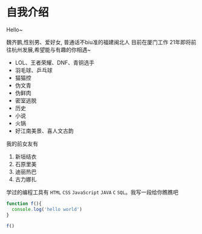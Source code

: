 # 自我介绍

Hello~

魏齐鹏,性别男、爱好女, 普通话不biu准的福建闽北人
目前在厦门工作
21年即将前往杭州发展,希望能与有趣的你相遇~ 

* LOL、王者荣耀、DNF、青铜选手
* 羽毛球、乒乓球
* 猫猫控
* 伪文青
* 伪鲜肉
* 密室逃脱
* 历史
* 小说
* 火锅
* 好江南美景、喜人文古韵

我的前女友有

1. 新垣结衣
2. 石原里美
3. 迪丽热巴
4. 古力娜扎

学过的编程工具有 `HTML` `CSS` `JavaScript` `JAVA` `C` `SQL`。我写一段给你瞧瞧吧

```javascript
function f(){
  console.log('hello world')
}

f()
```

